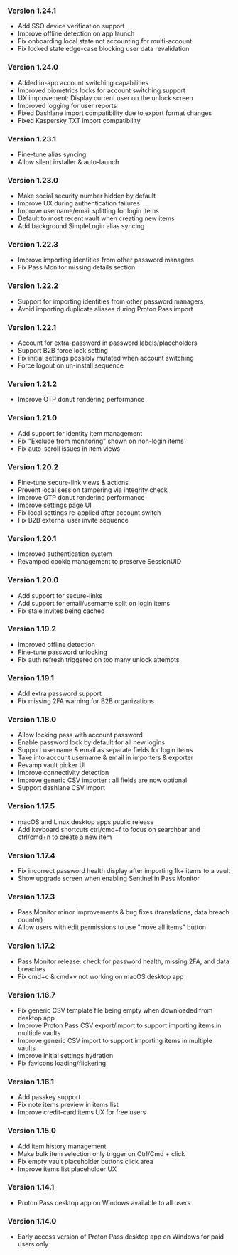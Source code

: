 ### Version 1.24.1

-   Add SSO device verification support
-   Improve offline detection on app launch
-   Fix onboarding local state not accounting for multi-account
-   Fix locked state edge-case blocking user data revalidation

### Version 1.24.0

-   Added in-app account switching capabilities
-   Improved biometrics locks for account switching support
-   UX improvement: Display current user on the unlock screen
-   Improved logging for user reports
-   Fixed Dashlane import compatibility due to export format changes
-   Fixed Kaspersky TXT import compatibility

### Version 1.23.1

-   Fine-tune alias syncing
-   Allow silent installer & auto-launch

### Version 1.23.0

-   Make social security number hidden by default
-   Improve UX during authentication failures
-   Improve username/email splitting for login items
-   Default to most recent vault when creating new items
-   Add background SimpleLogin alias syncing

### Version 1.22.3

-   Improve importing identities from other password managers
-   Fix Pass Monitor missing details section

### Version 1.22.2

-   Support for importing identities from other password managers
-   Avoid importing duplicate aliases during Proton Pass import

### Version 1.22.1

-   Account for extra-password in password labels/placeholders
-   Support B2B force lock setting
-   Fix initial settings possibly mutated when account switching
-   Force logout on un-install sequence

### Version 1.21.2

-   Improve OTP donut rendering performance

### Version 1.21.0

-   Add support for identity item management
-   Fix "Exclude from monitoring" shown on non-login items
-   Fix auto-scroll issues in item views

### Version 1.20.2

-   Fine-tune secure-link views & actions
-   Prevent local session tampering via integrity check
-   Improve OTP donut rendering performance
-   Improve settings page UI
-   Fix local settings re-applied after account switch
-   Fix B2B external user invite sequence

### Version 1.20.1

-   Improved authentication system
-   Revamped cookie management to preserve SessionUID

### Version 1.20.0

-   Add support for secure-links
-   Add support for email/username split on login items
-   Fix stale invites being cached

### Version 1.19.2

-   Improved offline detection
-   Fine-tune password unlocking
-   Fix auth refresh triggered on too many unlock attempts

### Version 1.19.1

-   Add extra password support
-   Fix missing 2FA warning for B2B organizations

### Version 1.18.0

-   Allow locking pass with account password
-   Enable password lock by default for all new logins
-   Support username & email as separate fields for login items
-   Take into account username & email in importers & exporter
-   Revamp vault picker UI
-   Improve connectivity detection
-   Improve generic CSV importer : all fields are now optional
-   Support dashlane CSV import

### Version 1.17.5

-   macOS and Linux desktop apps public release
-   Add keyboard shortcuts ctrl/cmd+f to focus on searchbar and ctrl/cmd+n to create a new item

### Version 1.17.4

-   Fix incorrect password health display after importing 1k+ items to a vault
-   Show upgrade screen when enabling Sentinel in Pass Monitor

### Version 1.17.3

-   Pass Monitor minor improvements & bug fixes (translations, data breach counter)
-   Allow users with edit permissions to use "move all items" button

### Version 1.17.2

-   Pass Monitor release: check for password health, missing 2FA, and data breaches
-   Fix cmd+c & cmd+v not working on macOS desktop app

### Version 1.16.7

-   Fix generic CSV template file being empty when downloaded from desktop app
-   Improve Proton Pass CSV export/import to support importing items in multiple vaults
-   Improve generic CSV import to support importing items in multiple vaults
-   Improve initial settings hydration
-   Fix favicons loading/flickering

### Version 1.16.1

-   Add passkey support
-   Fix note items preview in items list
-   Improve credit-card items UX for free users

### Version 1.15.0

-   Add item history management
-   Make bulk item selection only trigger on Ctrl/Cmd + click
-   Fix empty vault placeholder buttons click area
-   Improve items list placeholder UX

### Version 1.14.1

-   Proton Pass desktop app on Windows available to all users

### Version 1.14.0

-   Early access version of Proton Pass desktop app on Windows for paid users only
